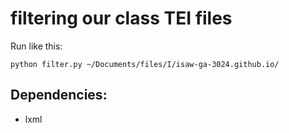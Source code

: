 # filtering our class TEI files

Run like this:

```
python filter.py ~/Documents/files/I/isaw-ga-3024.github.io/
```

## Dependencies:

 * lxml

